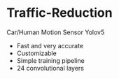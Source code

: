 # Traffic-Reduction
Car/Human Motion Sensor
Yolov5
* Fast and very accurate
* Customizable
* Simple training pipeline
* 24 convolutional layers

